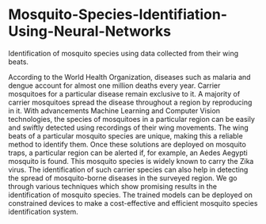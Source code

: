 # Mosquito-Species-Identifiation-Using-Neural-Networks
Identification of mosquito species using data collected from their wing beats.

According to the World Health Organization, diseases such as malaria and dengue account for almost one million deaths every year. Carrier mosquitoes for a particular disease remain exclusive to it. A majority of carrier mosquitoes spread the disease throughout a region by reproducing in it. With advancements Machine Learning and Computer Vision technologies, the species of mosquitoes in a particular region can be easily and swiftly detected using recordings of their wing movements. The wing beats of a particular mosquito species are unique, making this a reliable method to identify them. Once these solutions are deployed on mosquito traps, a particular region can be alerted if, for example, an Aedes Aegypti mosquito is found. This mosquito species is widely known to carry the Zika virus. The identification of such carrier species can also help in detecting the spread of mosquito-borne diseases in the surveyed region. We go through various techniques which show promising results in the identification of mosquito species. The trained models can be deployed on constrained devices to make a cost-effective and efficient mosquito species identification system.
